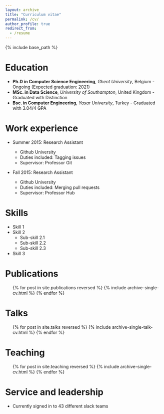```yaml
---
layout: archive
title: "Curriculum vitae"
permalink: /cv/
author_profile: true
redirect_from:
  - /resume
---
```


{% include base_path %}

**Education**
======
* **Ph.D in Computer Science Engineering**, *Ghent University*, Belgium - Ongoing (Expected graduation: 2021)
* **MSc. in Data Science**, *University of Southampton*, United Kingdom - Graduated with Distinction
* **Bsc. in Computer Engineering**, *Yasar University*, Turkey - Graduated with 3.04/4 GPA

Work experience
======
* Summer 2015: Research Assistant
  * Github University
  * Duties included: Tagging issues
  * Supervisor: Professor Git

* Fall 2015: Research Assistant
  * Github University
  * Duties included: Merging pull requests
  * Supervisor: Professor Hub
  
Skills
======
* Skill 1
* Skill 2
  * Sub-skill 2.1
  * Sub-skill 2.2
  * Sub-skill 2.3
* Skill 3

Publications
======
  <ul>{% for post in site.publications reversed %}
    {% include archive-single-cv.html %}
  {% endfor %}</ul>
  
Talks
======
  <ul>{% for post in site.talks reversed %}
    {% include archive-single-talk-cv.html %}
  {% endfor %}</ul>
  
Teaching
======
  <ul>{% for post in site.teaching reversed %}
    {% include archive-single-cv.html %}
  {% endfor %}</ul>
  
Service and leadership
======
* Currently signed in to 43 different slack teams
